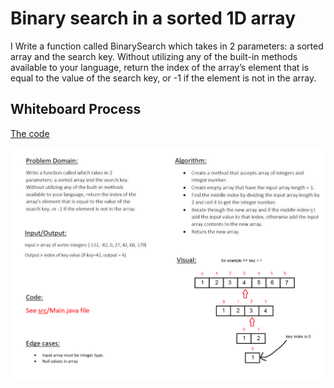 # Binary search in a sorted 1D array

I Write a function called BinarySearch which takes in 2 parameters: a sorted array and the search key. Without utilizing any of the built-in methods available to your language, return the index of the array’s element that is equal to the value of the search key, or -1 if the element is not in the array.

## Whiteboard Process

[The code](./src/Main.java)

![arrayinsert](../img/array-binary-search.png)
